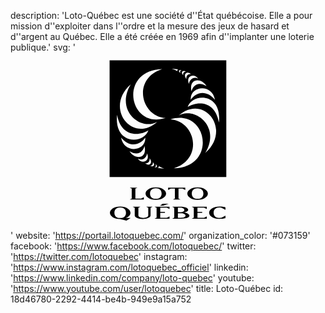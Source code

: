 description: 'Loto-Québec est une société d''État québécoise. Elle a pour mission d''exploiter dans l''ordre et la mesure des jeux de hasard et d''argent au Québec. Elle a été créée en 1969 afin d''implanter une loterie publique.'
svg: '<svg xmlns="http://www.w3.org/2000/svg" viewBox="0 0 160 90"><path d="M50.335 4v59.287h59.277V4H50.335zm53.529 20.035c-4.402-5.375-9.689-3.92-12.306-.09-.461-6.908 10.754-8.411 12.306.09zm-4.31-6.998c-4.441-2.667-6.955-.093-7.612 2.71-1.547-6.742 4.95-7.155 7.612-2.71zm-4.229-3.725c-2.436-1.301-4.457.537-4.654 2.667-1.84-4.154 2.756-5.683 4.654-2.667zm-3.663-2.314c-1.268-.414-2.646.874-2.299 2.497-2.006-2.542.433-4.379 2.299-2.497zm-2.571-1.257c-1.089-.151-1.64.905-1.318 1.87-1.624-1.624-.109-2.881 1.318-1.87zm-2.175-.78c-.829.077-.948.888-.552 1.471-1.532-.998-.555-1.901.552-1.471zm-1.562-.337c-.294.046-.54.09-.614.321-.076.215-.029.489.125.613-.508-.276-1.659-.935-2.976-1.287 1.455.078 2.545.153 3.465.353zM54.141 31.668c2.067 11.6 11.506 10.754 15.902 7.86-2.342 7.185-17.574 7.476-15.902-7.86zm2.019 11.506c4.384 5.363 9.67 3.924 12.288.093.461 6.911-10.755 8.417-12.288-.093zm4.292 7.004c4.442 2.667 6.971.091 7.615-2.713 1.547 6.744-4.948 7.156-7.615 2.713zm4.227 3.721c2.439 1.306 4.475-.533 4.661-2.665 1.837 4.153-2.76 5.672-4.661 2.665zm3.678 2.314c1.257.417 2.635-.87 2.285-2.513 2.005 2.562-.414 4.401-2.285 2.513zm2.56 1.257c1.086.154 1.639-.902 1.334-1.868 1.623 1.626.089 2.88-1.334 1.868zm2.176.784c.826-.079.949-.889.551-1.473 1.531.996.552 1.902-.551 1.473zM61.064 16.162c-8.044 13.545 5.241 23.735 13.453 19.06-12.794 11.307-27.013-7.2-13.453-19.06zm13.591 42.43c.307-.062.537-.109.613-.323a.602.602 0 0 0-.107-.629c.49.291 1.641.952 2.956 1.304-1.441-.08-2.541-.155-3.462-.352zm2.406-50.214c-15.613 5.055-10.619 24.224 1.699 24.883-18.662 5.974-24.223-24.223-1.699-24.883zm5.902 50.458c15.613-5.058 10.601-24.243-1.715-24.885 18.659-5.975 24.22 24.224 1.715 24.885zm15.978-7.783c8.042-13.549-5.222-23.737-13.45-19.065 12.808-11.306 27.011 7.187 13.45 19.065zm6.925-15.511c-2.05-11.597-11.506-10.753-15.887-7.859 2.33-7.202 17.576-7.476 15.887 7.859zM67.727 73.501v1.194h-7.202l1.05-.525v-5.027l-1.05-.525h3.957l-1.051.525v5.06h2.906l1.39-.702zM68.593 71.656c0-1.586 2.009-3.175 5.224-3.175 3.213 0 5.222 1.589 5.222 3.175s-2.009 3.174-5.222 3.174c-3.215 0-5.224-1.588-5.224-3.174zm2.286 0c0 1.206.619 2.669 2.938 2.669 2.318 0 2.936-1.463 2.936-2.669s-.618-2.669-2.936-2.669-2.938 1.463-2.938 2.669zM85.346 74.17l1.052.525H82.44l1.052-.525v-5.058h-2.041l-1.39.699v-1.194h8.717v1.194l-1.392-.699h-2.041v5.058zM89.808 71.656c0-1.586 2.009-3.175 5.225-3.175 3.213 0 5.225 1.589 5.225 3.175s-2.012 3.174-5.225 3.174c-3.217 0-5.225-1.588-5.225-3.174zm2.286 0c0 1.206.619 2.669 2.938 2.669 2.318 0 2.936-1.463 2.936-2.669s-.617-2.669-2.936-2.669-2.938 1.463-2.938 2.669zM61.045 84.06l-2.154 1.308-3.193-.802c-3.173 0-5.203-1.589-5.203-3.175s2.009-3.174 5.224-3.174c3.215 0 5.224 1.598 5.224 3.174 0 .918-.607 1.926-2.411 2.669h2.513zm-5.326 0c2.318 0 2.937-1.463 2.937-2.669s-.619-2.669-2.937-2.669c-2.317 0-2.937 1.463-2.937 2.669s.619 2.669 2.937 2.669zM63.106 82.801v-3.924l-1.051-.525h3.946l-1.041.525v3.924c0 .682 1.144 1.217 2.504 1.217s2.503-.535 2.503-1.217v-3.924l-1.04-.525h3.256l-1.041.525v3.924c0 1.053-1.948 1.765-4.019 1.765-2.08-.001-4.017-.712-4.017-1.765zM82.116 84.43l1.05-.525v-5.027l-1.05-.525h4.122c2.007 0 4.016.433 4.016 1.669 0 .483-.905 1.062-2.119 1.268 1.544.125 2.729.847 2.729 1.565 0 1.185-2.186 1.576-4.194 1.576h-4.554zm2.905-5.583v2.298h1.217c1.184 0 2.079-.505 2.079-1.124 0-.628-.874-1.174-2.079-1.174h-1.217zm1.649 5.088c1.217 0 2.246-.412 2.246-1.081 0-.648-.979-1.216-2.246-1.216h-1.648v2.297h1.648zM99.683 84.43h-7.624l1.049-.525v-5.027l-1.049-.525h7.624v1.194l-1.393-.699h-3.325v2.081h2.389v.495h-2.389v2.512h3.325l1.393-.699v1.193zM80.77 84.43h-7.615l1.051-.525v-5.027l-1.051-.525h7.615v1.194l-1.387-.699H76.06v2.081h2.389v.495H76.06v2.512h3.322l1.387-.699v1.193zM106.11 78.271c1.928 0 2.576.214 3.07.359v1.257l-1.657-.835c-.402-.206-.824-.288-1.413-.288-2.317 0-2.937 1.442-2.937 2.626 0 1.185.701 2.627 2.937 2.627.589 0 1.011-.083 1.413-.287l1.657-.836v1.269c-.523.153-1.245.35-3.07.35-3.143 0-5.224-1.536-5.224-3.122.001-1.617 2.135-3.12 5.224-3.12zM77.574 77.754h-1.631l1.372-.966h3.012l-2.753.966z"/></svg>'
website: 'https://portail.lotoquebec.com/'
organization_color: '#073159'
facebook: 'https://www.facebook.com/lotoquebec/'
twitter: 'https://twitter.com/lotoquebec'
instagram: 'https://www.instagram.com/lotoquebec_officiel'
linkedin: 'https://www.linkedin.com/company/loto-quebec'
youtube: 'https://www.youtube.com/user/lotoquebec'
title: Loto-Québec
id: 18d46780-2292-4414-be4b-949e9a15a752
